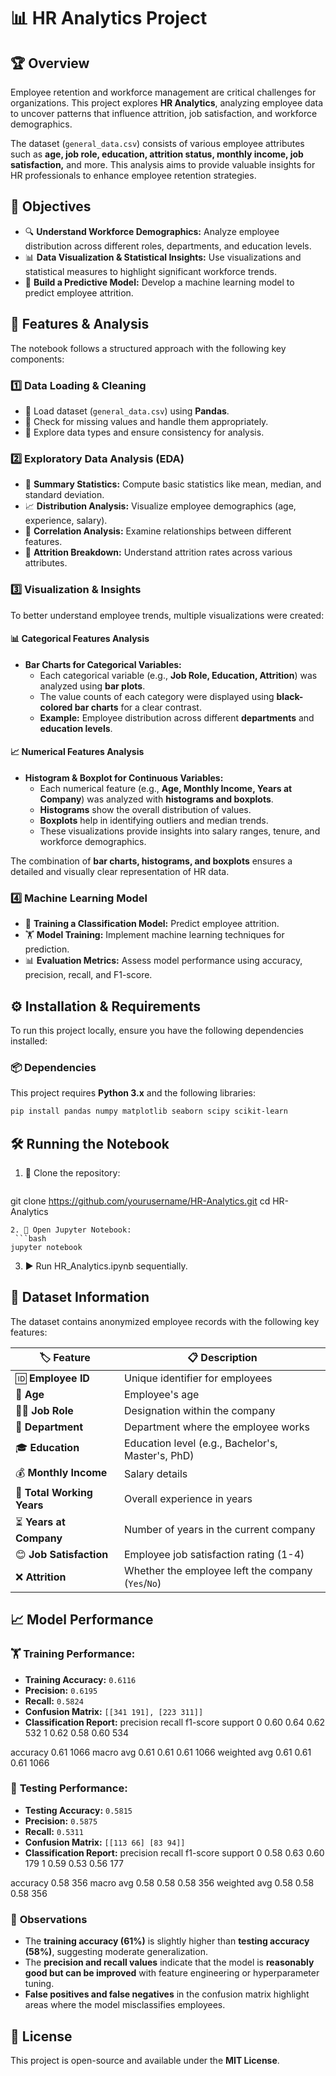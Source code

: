 # 📊 HR Analytics Project

## 🏆 Overview
Employee retention and workforce management are critical challenges for organizations. This project explores **HR Analytics**, analyzing employee data to uncover patterns that influence attrition, job satisfaction, and workforce demographics.  

The dataset (`general_data.csv`) consists of various employee attributes such as **age, job role, education, attrition status, monthly income, job satisfaction,** and more. This analysis aims to provide valuable insights for HR professionals to enhance employee retention strategies.  

## 🎯 Objectives
- 🔍 **Understand Workforce Demographics:** Analyze employee distribution across different roles, departments, and education levels.
- 📊 **Data Visualization & Statistical Insights:** Use visualizations and statistical measures to highlight significant workforce trends.
- 🤖 **Build a Predictive Model:** Develop a machine learning model to predict employee attrition.


## 🚀 Features & Analysis
The notebook follows a structured approach with the following key components:

### 1️⃣ **Data Loading & Cleaning**
   - 📂 Load dataset (`general_data.csv`) using **Pandas**.
   - 🧹 Check for missing values and handle them appropriately.
   - 🔄 Explore data types and ensure consistency for analysis.

### 2️⃣ **Exploratory Data Analysis (EDA)**
   - 📜 **Summary Statistics:** Compute basic statistics like mean, median, and standard deviation.
   - 📈 **Distribution Analysis:** Visualize employee demographics (age, experience, salary).
   - 🔗 **Correlation Analysis:** Examine relationships between different features.
   - 🚪 **Attrition Breakdown:** Understand attrition rates across various attributes.

### 3️⃣ **Visualization & Insights**
To better understand employee trends, multiple visualizations were created:

#### 📊 **Categorical Features Analysis**
- **Bar Charts for Categorical Variables:**  
  - Each categorical variable (e.g., **Job Role, Education, Attrition**) was analyzed using **bar plots**.  
  - The value counts of each category were displayed using **black-colored bar charts** for a clear contrast.  
  - **Example:** Employee distribution across different **departments** and **education levels**.

#### 📈 **Numerical Features Analysis**
- **Histogram & Boxplot for Continuous Variables:**  
  - Each numerical feature (e.g., **Age, Monthly Income, Years at Company**) was analyzed with **histograms and boxplots**.
  - **Histograms** show the overall distribution of values.
  - **Boxplots** help in identifying outliers and median trends.
  - These visualizations provide insights into salary ranges, tenure, and workforce demographics.

The combination of **bar charts, histograms, and boxplots** ensures a detailed and visually clear representation of HR data.

### 4️⃣ **Machine Learning Model**
   - 🤖 **Training a Classification Model:** Predict employee attrition.
   - 🏋️ **Model Training:** Implement machine learning techniques for prediction.
   - 📊 **Evaluation Metrics:** Assess model performance using accuracy, precision, recall, and F1-score.

## ⚙️ Installation & Requirements
To run this project locally, ensure you have the following dependencies installed:

### 📦 **Dependencies**
This project requires **Python 3.x** and the following libraries:
```bash
pip install pandas numpy matplotlib seaborn scipy scikit-learn
```

## 🛠 Running the Notebook
1. 🚀 Clone the repository:
   ```bash
  git clone https://github.com/yourusername/HR-Analytics.git
  cd HR-Analytics
  ```
2. 📂 Open Jupyter Notebook:
   ```bash
  jupyter notebook
  ```
3. ▶️ Run HR_Analytics.ipynb sequentially.

## 📑 Dataset Information  
The dataset contains anonymized employee records with the following key features:  

| 🏷️ **Feature**          | 📋 **Description**                                      |
|-------------------------|--------------------------------------------------------|
| 🆔 **Employee ID**      | Unique identifier for employees                        |
| 🎂 **Age**              | Employee's age                                         |
| 👨‍💼 **Job Role**       | Designation within the company                        |
| 🏢 **Department**       | Department where the employee works                    |
| 🎓 **Education**        | Education level (e.g., Bachelor's, Master's, PhD)     |
| 💰 **Monthly Income**   | Salary details                                        |
| 📆 **Total Working Years** | Overall experience in years                        |
| ⏳ **Years at Company**  | Number of years in the current company                |
| 😊 **Job Satisfaction** | Employee job satisfaction rating (1-4)                |
| ❌ **Attrition**        | Whether the employee left the company (`Yes`/`No`)    |

## 📈 Model Performance

### 🏋️ Training Performance:
- **Training Accuracy:** `0.6116`
- **Precision:** `0.6195`
- **Recall:** `0.5824`
- **Confusion Matrix:** `[[341 191], [223 311]]`
- **Classification Report:**
            precision    recall  f1-score   support
     0       0.60      0.64      0.62       532
     1       0.62      0.58      0.60       534

accuracy                       0.61      1066
macro avg     0.61      0.61      0.61      1066
weighted avg  0.61      0.61      0.61      1066

### 🧪 **Testing Performance:**
- **Testing Accuracy:** `0.5815`
- **Precision:** `0.5875`
- **Recall:** `0.5311`
-  **Confusion Matrix:** `[[113 66]
                           [83 94]]`
- **Classification Report:**
              precision    recall  f1-score   support
       0       0.58      0.63      0.60       179
       1       0.59      0.53      0.56       177

accuracy                           0.58       356
macro avg       0.58      0.58      0.58       356
weighted avg    0.58      0.58      0.58       356

### 📌 **Observations**
- The **training accuracy (61%)** is slightly higher than **testing accuracy (58%)**, suggesting moderate generalization.
- The **precision and recall values** indicate that the model is **reasonably good but can be improved** with feature engineering or hyperparameter tuning.
- **False positives and false negatives** in the confusion matrix highlight areas where the model misclassifies employees.

## 📜 License
This project is open-source and available under the **MIT License**.
